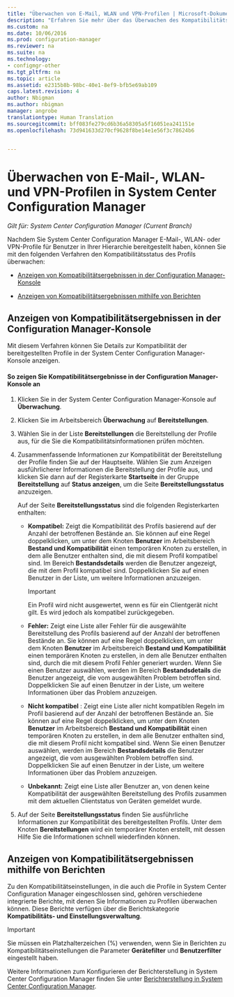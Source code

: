```yaml
---
title: "Überwachen von E-Mail, WLAN und VPN-Profilen | Microsoft-Dokumentation"
description: "Erfahren Sie mehr über das Überwachen des Kompatibilitätsstatus von E-Mail-, WLAN- und VPN-Profilen in System Center Configuration Manager."
ms.custom: na
ms.date: 10/06/2016
ms.prod: configuration-manager
ms.reviewer: na
ms.suite: na
ms.technology:
- configmgr-other
ms.tgt_pltfrm: na
ms.topic: article
ms.assetid: e2315b8b-98bc-40e1-8ef9-bfb5e69ab109
caps.latest.revision: 4
author: Nbigman
ms.author: nbigman
manager: angrobe
translationtype: Human Translation
ms.sourcegitcommit: bff083fe279cd6b36a58305a5f16051ea241151e
ms.openlocfilehash: 73d941633d270cf9628f8be14e1e56f3c78624b6


---
```


# <a name="monitor-email-wi-fi-and-vpn-profiles-in-system-center-configuration-manager"></a>Überwachen von E-Mail-, WLAN- und VPN-Profilen in System Center Configuration Manager

*Gilt für: System Center Configuration Manager (Current Branch)*

Nachdem Sie System Center Configuration Manager E-Mail-, WLAN- oder VPN-Profile für Benutzer in Ihrer Hierarchie bereitgestellt haben, können Sie mit den folgenden Verfahren den Kompatibilitätsstatus des Profils überwachen:  

-   [Anzeigen von Kompatibilitätsergebnissen in der Configuration Manager-Konsole](#BKMK_console)  

-   [Anzeigen von Kompatibilitätsergebnissen mithilfe von Berichten](#BKMK_Reports)  

##  <a name="a-namebkmkconsolea-how-to-view-compliance-results-in-the-configuration-manager-console"></a><a name="BKMK_console"></a> Anzeigen von Kompatibilitätsergebnissen in der Configuration Manager-Konsole  
 Mit diesem Verfahren können Sie Details zur Kompatibilität der bereitgestellten Profile in der System Center Configuration Manager-Konsole anzeigen.  

#### <a name="to-view-compliance-results-in-the-configuration-manager-console"></a>So zeigen Sie Kompatibilitätsergebnisse in der Configuration Manager-Konsole an  

1.  Klicken Sie in der System Center Configuration Manager-Konsole auf **Überwachung**.  

2.  Klicken Sie im Arbeitsbereich **Überwachung** auf **Bereitstellungen**.  

3.  Wählen Sie in der Liste **Bereitstellungen** die Bereitstellung der Profile aus, für die Sie die Kompatibilitätsinformationen prüfen möchten.  

4.  Zusammenfassende Informationen zur Kompatibilität der Bereitstellung der Profile finden Sie auf der Hauptseite. Wählen Sie zum Anzeigen ausführlicherer Informationen die Bereitstellung der Profile aus, und klicken Sie dann auf der Registerkarte **Startseite** in der Gruppe **Bereitstellung** auf **Status anzeigen**, um die Seite **Bereitstellungsstatus** anzuzeigen.  

     Auf der Seite **Bereitstellungsstatus** sind die folgenden Registerkarten enthalten:  

    -   **Kompatibel:** Zeigt die Kompatibilität des Profils basierend auf der Anzahl der betroffenen Bestände an. Sie können auf eine Regel doppelklicken, um unter dem Knoten **Benutzer** im Arbeitsbereich **Bestand und Kompatibilität** einen temporären Knoten zu erstellen, in dem alle Benutzer enthalten sind, die mit diesem Profil kompatibel sind. Im Bereich **Bestandsdetails** werden die Benutzer angezeigt, die mit dem Profil kompatibel sind. Doppelklicken Sie auf einen Benutzer in der Liste, um weitere Informationen anzuzeigen.  

        > [!IMPORTANT]  
        >  Ein Profil wird nicht ausgewertet, wenn es für ein Clientgerät nicht gilt. Es wird jedoch als kompatibel zurückgegeben.  

    -   **Fehler:** Zeigt eine Liste aller Fehler für die ausgewählte Bereitstellung des Profils basierend auf der Anzahl der betroffenen Bestände an. Sie können auf eine Regel doppelklicken, um unter dem Knoten **Benutzer** im Arbeitsbereich **Bestand und Kompatibilität** einen temporären Knoten zu erstellen, in dem alle Benutzer enthalten sind, durch die mit diesem Profil Fehler generiert wurden. Wenn Sie einen Benutzer auswählen, werden im Bereich **Bestandsdetails** die Benutzer angezeigt, die vom ausgewählten Problem betroffen sind. Doppelklicken Sie auf einen Benutzer in der Liste, um weitere Informationen über das Problem anzuzeigen.  

    -   **Nicht kompatibel** : Zeigt eine Liste aller nicht kompatiblen Regeln im Profil basierend auf der Anzahl der betroffenen Bestände an. Sie können auf eine Regel doppelklicken, um unter dem Knoten **Benutzer** im Arbeitsbereich **Bestand und Kompatibilität** einen temporären Knoten zu erstellen, in dem alle Benutzer enthalten sind, die mit diesem Profil nicht kompatibel sind. Wenn Sie einen Benutzer auswählen, werden im Bereich **Bestandsdetails** die Benutzer angezeigt, die vom ausgewählten Problem betroffen sind. Doppelklicken Sie auf einen Benutzer in der Liste, um weitere Informationen über das Problem anzuzeigen.  

    -   **Unbekannt:** Zeigt eine Liste aller Benutzer an, von denen keine Kompatibilität der ausgewählten Bereitstellung des Profils zusammen mit dem aktuellen Clientstatus von Geräten gemeldet wurde.  

5.  Auf der Seite **Bereitstellungsstatus** finden Sie ausführliche Informationen zur Kompatibilität des bereitgestellten Profils. Unter dem Knoten **Bereitstellungen** wird ein temporärer Knoten erstellt, mit dessen Hilfe Sie die Informationen schnell wiederfinden können.  

##  <a name="a-namebkmkreportsa-how-to-view-compliance-results-by-using-reports"></a><a name="BKMK_Reports"></a> Anzeigen von Kompatibilitätsergebnissen mithilfe von Berichten  
 Zu den Kompatibilitätseinstellungen, in die auch die Profile in System Center Configuration Manager eingeschlossen sind, gehören verschiedene integrierte Berichte, mit denen Sie Informationen zu Profilen überwachen können. Diese Berichte verfügen über die Berichtskategorie **Kompatibilitäts- und Einstellungsverwaltung**.  

> [!IMPORTANT]  
>  Sie müssen ein Platzhalterzeichen (%) verwenden, wenn Sie in Berichten zu Kompatibilitätseinstellungen die Parameter **Gerätefilter** und **Benutzerfilter** eingestellt haben.  

 Weitere Informationen zum Konfigurieren der Berichterstellung in System Center Configuration Manager finden Sie unter [Berichterstellung in System Center Configuration Manager](../../core/servers/manage/reporting.md).  



<!--HONumber=Dec16_HO3-->


